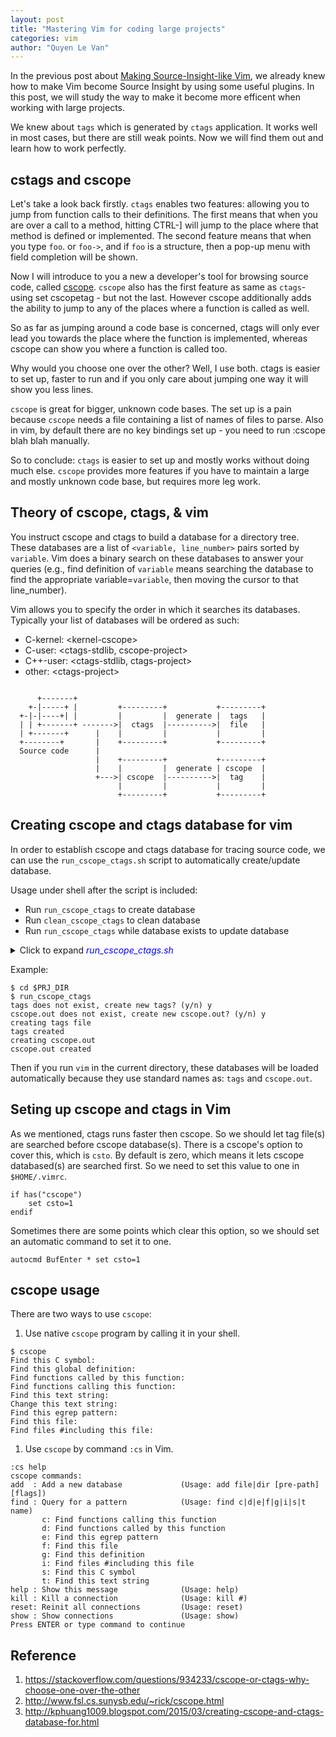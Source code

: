 ```yaml
---
layout: post
title: "Mastering Vim for coding large projects"
categories: vim
author: "Quyen Le Van"
---
```


In the previous post about [Making Source-Insight-like Vim](/2017/08/26/making-source-insight-like-vim/), we already knew how to make Vim become Source Insight by using some useful plugins. In this post, we will study the way to make it become more efficent when working with large projects.

We knew about `tags` which is generated by `ctags` application. It works well in most cases, but there are still weak points. Now we will find them out and learn how to work perfectly.

<!-- more -->

## cstags and cscope

Let's take a look back firstly. `ctags` enables two features: allowing you to jump from function calls to their definitions. The first means that when you are over a call to a method, hitting CTRL-] will jump to the place where that method is defined or implemented. The second feature means that when you type `foo`. or `foo->`, and if `foo` is a structure, then a pop-up menu with field completion will be shown.

Now I will introduce to you a new a developer's tool for browsing source code, called [cscope](http://cscope.sourceforge.net/). `cscope` also has the first feature as same as `ctags`- using set cscopetag - but not the last. However cscope additionally adds the ability to jump to any of the places where a function is called as well.

So as far as jumping around a code base is concerned, ctags will only ever lead you towards the place where the function is implemented, whereas cscope can show you where a function is called too.

Why would you choose one over the other? Well, I use both. ctags is easier to set up, faster to run and if you only care about jumping one way it will show you less lines.

`cscope` is great for bigger, unknown code bases. The set up is a pain because `cscope` needs a file containing a list of names of files to parse. Also in vim, by default there are no key bindings set up - you need to run :cscope blah blah manually.

So to conclude: `ctags` is easier to set up and mostly works without doing much else. `cscope` provides more features if you have to maintain a large and mostly unknown code base, but requires more leg work.

## Theory of cscope, ctags, & vim

You instruct cscope and ctags to build a database for a directory tree. These databases are a list of `<variable, line_number>` pairs sorted by `variable`. Vim does a binary search on these databases to answer your queries (e.g., find definition of `variable` means searching the database to find the appropriate variable=`variable`, then moving the cursor to that line_number).

Vim allows you to specify the order in which it searches its databases. Typically your list of databases will be ordered as such:

* C-kernel: \<kernel-cscope\>
* C-user: \<ctags-stdlib, cscope-project\>
* C++-user: \<ctags-stdlib, ctags-project\>
* other: \<ctags-project\>

```

      +-------+
    +-|-----+ |         +---------+           +---------+
  +-|-|----+| |         |         |  generate |  tags   |
  | | +-------+ ------->|  ctags  |---------->|  file   |
  | +-------+      |    |         |           |         |
  +--------+       |    +---------+           +---------+
  Source code      |
                   |    +---------+           +---------+
                   |    |         |  generate | cscope  |
                   +--->| cscope  |---------->|  tag    |
                        |         |           |         |
                        +---------+           +---------+

```

## Creating cscope and ctags database for vim
In order to establish cscope and ctags database for tracing source code, we can use the `run_cscope_ctags.sh` script to automatically create/update database.

Usage under shell after the script is included:

* Run `run_cscope_ctags` to create database
* Run `clean_cscope_ctags` to clean database
* Run `run_cscope_ctags` while database exists to update database

<details><summary>Click to expand <i><font color="blue">run_cscope_ctags.sh</font></i></summary><pre>
#!/bin/bash

tags_update="n"
tags_create="n"
cscope_update="n"
cscope_create="n"

function make_ctags()
{
    ctags_option="-R    \
     --exclude=.git  \
     --exclude=out   \
     --c++-kinds=+p  \
     --fields=+iaS   \
     --extra=+q ."

    ctags_option2="-R   \
     --exclude=.git  \
     --exclude=out   \
     --extra=+q ."

    if [ $1 == "update" ]; then
        ctags -o newtags $ctags_option2
        rm -f tags
        mv newtags tags
    elif [ $1 == "create" ]; then
        ctags $ctags_option2
    else
        echo Error: wrong ctags option, check the code
        exit 1
    fi  
}

function make_cscope()
{
    find `pwd` -path ./out -prune               \
     -o -name "*.aidl"   -exec echo \"{}\" \;\
     -o -name "*.asm"    -exec echo \"{}\" \;\
     -o -name "*.s"      -exec echo \"{}\" \;\
     -o -name "*.S"      -exec echo \"{}\" \;\
     -o -name "*.h"      -exec echo \"{}\" \;\
     -o -name "*.c"      -exec echo \"{}\" \;\
     -o -name "*.cpp"    -exec echo \"{}\" \;\
     -o -name "*.cc"     -exec echo \"{}\" \;\
     -o -name "*.java"   -exec echo \"{}\" \;\
     -o -name "*.xml"    -exec echo \"{}\" \;\
     -o -name "*.dtsi"   -exec echo \"{}\" \;\
     -o -name "*.dts"    -exec echo \"{}\" \;\
     -o -name "*.rc"     -exec echo \"{}\" \;\
     -o -name "*.mk"     -exec echo \"{}\" \;\
     -o -name "*.sh"     -exec echo \"{}\" \;\
     -o -name "*.kl"     -exec echo \"{}\" \;\
     > cscope.files

    if [ $1 == "update" ]; then
        cscope -bkq -i cscope.files -f newcscope.out
        rm -f cscope.out cscope.out.in cscope.out.po
        mv newcscope.out cscope.out
        mv newcscope.out.in cscope.out.in
        mv newcscope.out.po cscope.out.po
    elif [ $1 == "create" ]; then
        cscope -bkq -i cscope.files -f cscope.out
    else
        echo Error: wrong cscope option, check the code
        exit 1
    fi
    return 0
}

#
# Check ctags
#
function check_ctags()
{
    if [ -f "tags" ]; then
        read -p "tags file exists, update it? (y/n) " tags_update

        if [ $tags_update = "y" ] || [ $tags_update = "Y" ]; then
            echo "tags is to update"
        elif [ $tags_update = 'n' ] || [ $tags_update = 'N' ]; then
            echo "tags not updated"
        else
            echo "wrong option, quit"
            exit 1
        fi
    else
        read -p "tags does not exist, create new tags? (y/n) " tags_create
    fi
}

#
# Check cscope
#
function check_cscope()
{
    if [ -f "cscope.out" ]; then
        read -p "cscope.out exists, update it? (y/n) " cscope_update

        if [ $cscope_update = "y" ] || [ $cscope_update = "Y" ]; then
            echo "cscope files is to update"
        elif [ $cscope_update = 'n' ] || [ $cscope_update = 'N' ]; then
            echo "cscope files not updated"
        else
            echo "wrong option, quit"
            exit 1
        fi
    else
        read -p "cscope.out does not exist, create new cscope.out? (y/n) " cscope_create
    fi
}

#
# Create ctags and cscope
#
function create_ctags_cscope()
{
    if [ $tags_create = "y" ] || [ $tags_create = "Y" ]; then
        echo "creating tags file"
        make_ctags "create";
        echo "tags created"
    fi

    if [ $cscope_create = "y" ] || [ $cscope_create = "Y" ]; then
        echo "creating cscope.out"
        make_cscope "create";
        echo "cscope.out created"
    fi
}

#
# Update ctags and cscope
#
function update_ctags_cscope()
{
    if [ $tags_update = "y" ] || [ $tags_update = "Y" ]; then
        echo "updating tags file"
        make_ctags "update";
        echo "tags updated"
    fi

    if [ $cscope_update = "y" ] || [ $cscope_update = "Y" ]; then
        echo "updating cscope files"
        make_cscope "update";
        echo "cscope.out updated"
    fi
}

#
# Clean current database
#
function clean_ctags_cscope()
{
    rm -f cscope.* ncscope.* tags
}

#
# Main function
#
function run_cscope_ctags()
{
    check_ctags;
    check_cscope;
    create_ctags_cscope;
    update_ctags_cscope;
}

</pre></details>

Example:

```
$ cd $PRJ_DIR
$ run_cscope_ctags 
tags does not exist, create new tags? (y/n) y
cscope.out does not exist, create new cscope.out? (y/n) y
creating tags file
tags created
creating cscope.out
cscope.out created
```

Then if you run `vim` in the current directory, these databases will be loaded automatically because they use standard names as: `tags` and `cscope.out`.

## Seting up cscope and ctags in Vim
As we mentioned, ctags runs faster then cscope. So we should let tag file(s) are searched before cscope database(s). There is a cscope's option to cover this, which is `csto`. By default is zero, which means it lets cscope databased(s) are searched first. So we need to set this value to one in `$HOME/.vimrc`.

```
if has("cscope")
    set csto=1
endif
```

Sometimes there are some points which clear this option, so we should set an automatic command to set it to one.
```
autocmd BufEnter * set csto=1
```

## cscope usage

There are two ways to use `cscope`:

1. Use native `cscope` program by calling it in your shell.
```
$ cscope
Find this C symbol:
Find this global definition:
Find functions called by this function:
Find functions calling this function:
Find this text string:
Change this text string:
Find this egrep pattern:
Find this file:
Find files #including this file:
```

1. Use `cscope` by command `:cs` in Vim.
```
:cs help
cscope commands:
add  : Add a new database             (Usage: add file|dir [pre-path] [flags])
find : Query for a pattern            (Usage: find c|d|e|f|g|i|s|t name)
       c: Find functions calling this function
       d: Find functions called by this function
       e: Find this egrep pattern
       f: Find this file
       g: Find this definition
       i: Find files #including this file
       s: Find this C symbol
       t: Find this text string
help : Show this message              (Usage: help)
kill : Kill a connection              (Usage: kill #)
reset: Reinit all connections         (Usage: reset)
show : Show connections               (Usage: show)
Press ENTER or type command to continue
```

## Reference
1. <https://stackoverflow.com/questions/934233/cscope-or-ctags-why-choose-one-over-the-other>
1. <http://www.fsl.cs.sunysb.edu/~rick/cscope.html>
1. <http://kphuang1009.blogspot.com/2015/03/creating-cscope-and-ctags-database-for.html>
